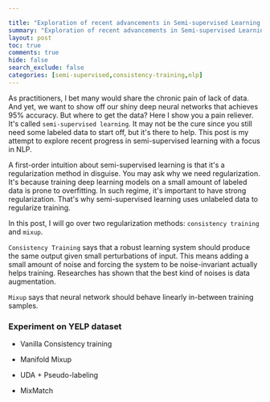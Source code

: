 ```yaml
---

title: "Exploration of recent advancements in Semi-supervised Learning for NLP (part1)"
summary: "Exploration of recent advancements in Semi-supervised Learning for NLP (part1)"
layout: post
toc: true
comments: true
hide: false
search_exclude: false
categories: [semi-supervised,consistency-training,nlp]
---
```


As practitioners, I bet many would share the chronic pain of lack of data. And yet, we want to show off our shiny deep neural networks that achieves 95% accuracy. But where to get the data? Here I show you a pain reliever. It's called `semi-supervised learning`. It may not be the cure since you still need some labeled data to start off, but it's there to help. This post is my attempt to explore recent progress in semi-supervised learning with a focus in NLP.

A first-order intuition about semi-supervised learning is that it's a regularization method in disguise. You may ask why we need regularization. It's because training deep learning models on a small amount of labeled data is prone to overfitting. In such regime, it's important to have strong regularization. That's why semi-supervised learning uses unlabeled data to regularize training.

In this post, I will go over two regularization methods: `consistency training` and `mixup`.

`Consistency Training` says that a robust learning system should produce the same output given small perturbations of input. This means adding a small amount of noise and forcing the system to be noise-invariant actually helps training. Researches has shown that the best kind of noises is data augmentation.

`Mixup` says that neural network should behave linearly in-between training samples.



### Experiment on YELP dataset







- Vanilla Consistency training
- Manifold Mixup







- UDA + Pseudo-labeling

- MixMatch

  

  